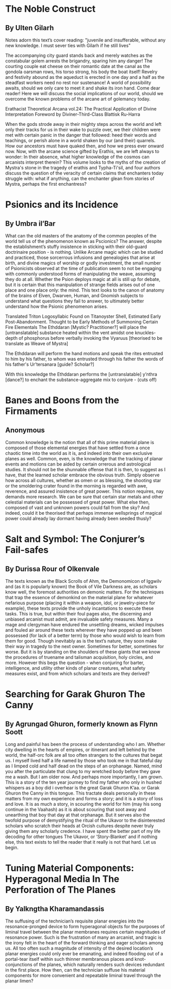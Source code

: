 # The Noble Construct
## By Ulten Gilarh

Notes adorn this text’s cover reading: "juvenile and insufferable, without any new knowledge. I must sever ties with Gilarh if he still lives"

The accompanying city guard stands back and merely watches as the constabular golem arrests the brigandry, sparing him any danger! The courting couple eat cheese on their romantic date at the canal as the gondola oarsman rows, his torso strong, his body the boat itself! Revelry and festivity abound as the aqueduct is erected in one day and a half as the steadfast workers need no rest nor sustenance! A world of possibility awaits, should we only care to meet it and shake its iron hand. Come dear reader! Here we will discuss the social implications of our world, should we overcome the known problems of the arcane art of golemancy today.

Erathacist Theoretical Arcana vol.24: The Practical Application of Divine Interpretation
Foreword by Diviner-Third-Class Blattisk Ru-Harra

When the gods strode away in their mighty steps across the world and left only their tracks for us in their wake to puzzle over, we their children were met with certain panic in the danger that followed: heed their words and teachings, or perish alone in a world shaken by our (and their) quarrels. How our ancestors must have quaked then, and how we press ever onward now. Now, with the arcane science gifted by Erathis, we are left always to wonder: In their absence, what higher knowledge of the cosmos can arcanists interpret therein? This volume looks to the myths of the creation of Mystra's stone in the tragedy of erathis and Typha-Ti'sil, and four authors discuss the question of the veracity of certain claims that enchanters today struggle with: what if anything, can the enchanter glean from stories of Mystra, perhaps the first enchantress?

# Psionics and its Incidence
## By Umbra il’Bar

What can the old masters of the anatomy of the common peoples of the world tell us of the phenomenon known as Pscionics? The answer, despite the establishment’s stuffy insistence in sticking with their old-guard doctrinaire position - is nothing. Unlike Arcane magic which can be studied and practiced, those sorcerrous infusions and genealogies that arise at birth, and divine magics of worship or godly investment, the small number of Psionicists observed at the time of publication seem to not be engaging with commonly understood forms of manipulating the weave, assuming they do at all. Whether the Psion deploys magic at all is still up for debate, but it is certain that this manipulation of strange fields arises out of one place and one place only: the mind. This text looks to the canon of anatomy of the brains of Elven, Dwarven, Human, and Gnomish subjects to understand what questions they fail to answer, to ultimately better understand how the Psionic phenomenon arises.

Translated Triton Logosyllabic Found on Titanoyster Shell, Estimated Early Post-Abandonment. Thought to be Early Methods of Summoning Certain Fire Elementals
The Ethddaran [Mystic? Practitioner?] will place the [untranslatable] substance heated within the vent amidst one knuckles-depth of phosphorus before verbally invoking the Vyaruus [theorised to be translate as Weave of Mystra]

The Ethddaran will perform the hand motions and speak the rites entrusted to him by his father, to whom was entrusted through his father the words of his father's Ur’tersanara [guide? Scholar?]

With this knowledge the Ethddaran performs the [untranslatable] y’nthra [dance?] to enchant the substance-aggregate mix to conjure - (cuts off)

# Banes and Boons from the Firmaments
## Anonymous

Common knowledge is the notion that all of this prime material plane is composed of those elemental energies that have settled from a once chaotic time into the world as it is, and indeed into their own exclusive planes as well. Common, even, is the knowledge that the tracking of planar events and motions can be aided by certain orrerous and astrological studies. It should not be the shunnable offense that it is then, to suggest as I have, that the learned scholar embrace the obvious truth. Simply observe how across all cultures, whether as omen or as blessing, the shooting star or the smoldering crater found in the morning is regarded with awe, reverence, and assured insistence of great power. This notion requires, nay demands more research. We can be sure that certain star metals and other celestial materials can be possessed of great power. What else then, composed of vast and unknown powers could fall from the sky? And indeed, could it be theorised that perhaps immense wellsprings of magical power could already lay dormant having already been seeded thusly?

# Salt and Symbol: The Conjurer’s Fail-safes
## By Durissa Rour of Olkenvale

The texts known as the Black Scrolls of Ahm, the Demonomicon of Iggwilv and (as it is popularly known) the Book of Vile Darkness are, as scholars know well, the foremost authorities on demonic matters. For the techniques that trap the essence of demonkind on the material plane for whatever nefarious purpose (placing it within a weapon, idol, or jewelry-piece for example), these texts provide the unholy incantations to execute these tasks. This is true, but within their foul pages also, the discerning and unbiased arcanist must admit, are invaluable safety measures. Many a mage and clergyman have endured the unsettling dreams, wicked impulses and fouled air around these texts wherever they have popped up and been possessed (for lack of a better term) by those who would wish to learn from them for good. Though inevitably as is the text’s nature, they soon make their way in tragedy to the next owner. Sometimes for better, sometimes for worse. But it is by standing on the shoulders of these giants that we know the procedures of truename and talisman acquisition, holy circles, and more. However this begs the question - when conjuring for barter, intelligence, and utility other kinds of planar creatures, what safety measures exist, and from which scholars and texts are they derived?

# Searching for Garak Ghuron The Canny
## By Agrungad Ghuron, formerly known as Flynn Soott

Long and painful has been the process of understanding who I am. Whether city dwelling in the hearts of empires, or itinerant and left behind by the world, the half-orc folk are all too often strangers to the cultures that begat us. I myself lived half a life named by those who took me in that fateful day as I limped cold and half dead on the steps of an orphanage. Named, mind you after the particulate that clung to my wretched body before they gave me a wash. But I am older now. And perhaps more importantly, I am grown. This is a story of the ten year journey to find my father who only in hushed whispers as a boy did i overhear is the great Garak Ghuron K’aa. or Garak Ghuron the Canny in this tongue. This tractate deals personally in these matters from my own experience and forms a story; and it is a story of loss and love. It is as much a story, in scouring the world for him (may his song continue in the Vaahash) as it is about scouring that soot away and unearthing that boy that day at that orphanage. But it serves also the twofold purpose of demystifying the ritual of the Ukavor to the disinterested scholars who scratch their heads at Orcish cultures despite never truly giving them any scholarly credence. I have spent the better part of my life decoding for other tongues The Ukavor, or ‘Story-Blanket’ and if nothing else, this text exists to tell the reader that it really is not that hard. Let us begin.

# Tuning Material Components: Hyperagonal Media In The Perforation of The Planes
## By Yalkngtha Kharamandassis

The suffusing of the technician’s requisite planar energies into the resonance-pronged device to form hyperagonal objects for the purposes of liminal travel between the planar membranes requires certain magnitudes of resonance power. Such is the frustration of many an arcanist, and tragic is the irony felt in the heart of the forward thinking and eager scholars among us. All too often such a magnitude of intensity of the desired location’s planar energies could only ever be emanating, and indeed flooding out of a portal-tear itself within such thinner membranous places and knot-conjunctions of the planes, which naturally renders such devices redundant in the first place. How then, can the technician suffuse his material components for more convenient and repeatable liminal travel through the planar limen?